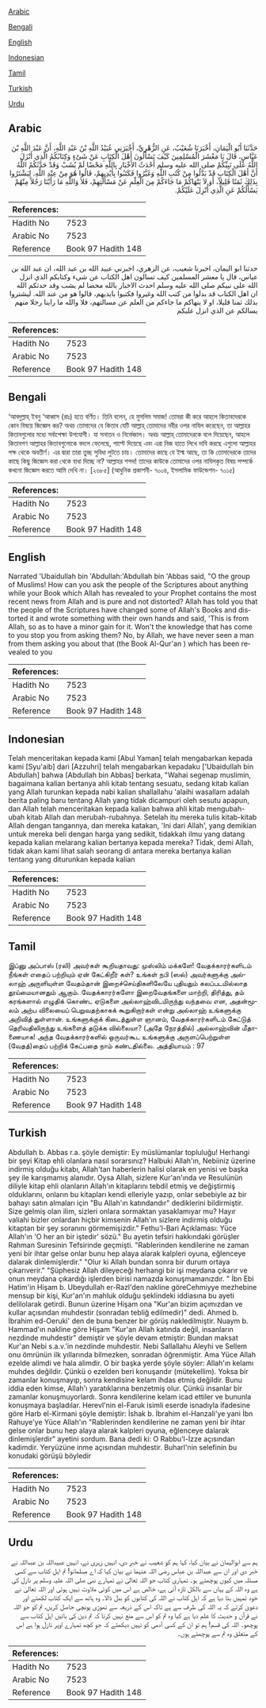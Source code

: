 [Arabic](#arabic)

[Bengali](#bengali)

[English](#english)

[Indonesian](#indonesian)

[Tamil](#tamil)

[Turkish](#turkish)

[Urdu](#urdu)

## Arabic


<div dir="rtl" lang="ar" style={{fontSize:'larger',backgroundColor:'#f8f9fa',padding:20}}>
حَدَّثَنَا أَبُو الْيَمَانِ، أَخْبَرَنَا شُعَيْبٌ، عَنِ الزُّهْرِيِّ، أَخْبَرَنِي عُبَيْدُ اللَّهِ بْنُ عَبْدِ اللَّهِ، أَنَّ عَبْدَ اللَّهِ بْنَ عَبَّاسٍ، قَالَ يَا مَعْشَرَ الْمُسْلِمِينَ كَيْفَ تَسْأَلُونَ أَهْلَ الْكِتَابِ عَنْ شَىْءٍ وَكِتَابُكُمُ الَّذِي أَنْزَلَ اللَّهُ عَلَى نَبِيِّكُمْ صلى الله عليه وسلم أَحْدَثُ الأَخْبَارِ بِاللَّهِ مَحْضًا لَمْ يُشَبْ وَقَدْ حَدَّثَكُمُ اللَّهُ أَنَّ أَهْلَ الْكِتَابِ قَدْ بَدَّلُوا مِنْ كُتُبِ اللَّهِ وَغَيَّرُوا فَكَتَبُوا بِأَيْدِيهِمْ، قَالُوا هُوَ مِنْ عِنْدِ اللَّهِ‏.‏ لِيَشْتَرُوا بِذَلِكَ ثَمَنًا قَلِيلاً، أَوَ لاَ يَنْهَاكُمْ مَا جَاءَكُمْ مِنَ الْعِلْمِ عَنْ مَسْأَلَتِهِمْ، فَلاَ وَاللَّهِ مَا رَأَيْنَا رَجُلاً مِنْهُمْ يَسْأَلُكُمْ عَنِ الَّذِي أُنْزِلَ عَلَيْكُمْ‏.‏
</div>
<div style={{backgroundColor:'#f8f9fa',padding:20, marginBottom: 10}}><table> <thead> <tr> <th>References:</th> <th></th> </tr> </thead> <tbody><tr><td>Hadith No</td><td>7523</td></tr><tr><td>Arabic No</td><td>7523</td></tr><tr><td>Reference</td><td>Book 97 Hadith 148</td></tr></tbody></table></div>


<div dir="rtl" lang="ar" style={{fontSize:'larger',backgroundColor:'#f8f9fa',padding:20}}>
حدثنا ابو اليمان، اخبرنا شعيب، عن الزهري، اخبرني عبيد الله بن عبد الله، ان عبد الله بن عباس، قال يا معشر المسلمين كيف تسالون اهل الكتاب عن شىء وكتابكم الذي انزل الله على نبيكم صلى الله عليه وسلم احدث الاخبار بالله محضا لم يشب وقد حدثكم الله ان اهل الكتاب قد بدلوا من كتب الله وغيروا فكتبوا بايديهم، قالوا هو من عند الله. ليشتروا بذلك ثمنا قليلا، او لا ينهاكم ما جاءكم من العلم عن مسالتهم، فلا والله ما راينا رجلا منهم يسالكم عن الذي انزل عليكم
</div>
<div style={{backgroundColor:'#f8f9fa',padding:20, marginBottom: 10}}><table> <thead> <tr> <th>References:</th> <th></th> </tr> </thead> <tbody><tr><td>Hadith No</td><td>7523</td></tr><tr><td>Arabic No</td><td>7523</td></tr><tr><td>Reference</td><td>Book 97 Hadith 148</td></tr></tbody></table></div>

## Bengali


<div dir="ltr" lang="bn" style={{fontSize:'larger',backgroundColor:'#f8f9fa',padding:20}}>
‘আবদুল্লাহ্ ইবনু ‘আব্বাস (রাঃ) হতে বর্ণিত। তিনি বলেন, হে মুসলিম সমাজ! তোমরা কী করে আহলে কিতাবদেরকে কোন বিষয়ে জিজ্ঞেস কর? অথচ তোমাদের যে কিতাব যেটি আল্লাহ্ তোমাদের নবীর ওপর নাযিল করেছেন, তা আল্লাহর কিতাবগুলোর মধ্যে সর্বাপেক্ষা উপযোগী। যা সনাতন ও নির্ভেজাল। অথচ আল্লাহ্ তোমাদেরকে বলে দিয়েছেন, আহলে কিতাবগণ আল্লাহর কিতাবগুলোকে বদলে ফেলেছে, পাল্টে দিয়েছে এবং এরা নিজ হাতে লিখে দাবি করছে এগুলো আল্লাহর পক্ষ থেকে অবতীর্ণ। এর দ্বারা তারা তুচ্ছ সুবিধা লুটতে চায়। তোমাদের কাছে যে ইল্ম আছে, তা কি তোমাদেরকে তাদের কাছে কিছু জিজ্ঞেস করা থেকে বাধা দিচ্ছে না? আল্লাহর শপথ! তাদের কাউকে তোমাদের ওপর নাযিলকৃত বিষয় সম্পর্কে কখনো জিজ্ঞেস করতে আমি দেখি না। [২৬৮৫] (আধুনিক প্রকাশনী- ৭০০৪, ইসলামিক ফাউন্ডেশন- ৭০১৫)
</div>
<div style={{backgroundColor:'#f8f9fa',padding:20, marginBottom: 10}}><table> <thead> <tr> <th>References:</th> <th></th> </tr> </thead> <tbody><tr><td>Hadith No</td><td>7523</td></tr><tr><td>Arabic No</td><td>7523</td></tr><tr><td>Reference</td><td>Book 97 Hadith 148</td></tr></tbody></table></div>

## English


<div dir="ltr" lang="en" style={{fontSize:'larger',backgroundColor:'#f8f9fa',padding:20}}>
Narrated 'Ubaidullah bin 'Abdullah:'Abdullah bin 'Abbas said, "O the group of Muslims! How can you ask the people of the Scriptures about anything while your Book which Allah has revealed to your Prophet contains the most recent news from Allah and is pure and not distorted? Allah has told you that the people of the Scriptures have changed some of Allah's Books and distorted it and wrote something with their own hands and said, 'This is from Allah, so as to have a minor gain for it. Won't the knowledge that has come to you stop you from asking them? No, by Allah, we have never seen a man from them asking you about that (the Book Al-Qur'an ) which has been revealed to you
</div>
<div style={{backgroundColor:'#f8f9fa',padding:20, marginBottom: 10}}><table> <thead> <tr> <th>References:</th> <th></th> </tr> </thead> <tbody><tr><td>Hadith No</td><td>7523</td></tr><tr><td>Arabic No</td><td>7523</td></tr><tr><td>Reference</td><td>Book 97 Hadith 148</td></tr></tbody></table></div>

## Indonesian


<div dir="ltr" lang="id" style={{fontSize:'larger',backgroundColor:'#f8f9fa',padding:20}}>
Telah menceritakan kepada kami [Abul Yaman] telah mengabarkan kepada kami [Syu'aib] dari [Azzuhri] telah mengabarkan kepadaku ['Ubaidullah bin Abdullah] bahwa [Abdullah bin Abbas] berkata, "Wahai segenap muslimin, bagaimana kalian bertanya ahli kitab tentang sesuatu, sedang kitab kalian yang Allah turunkan kepada nabi kalian shallallahu 'alaihi wasallam adalah berita paling baru tentang Allah yang tidak dicampuri oleh sesutu apapun, dan Allah telah menceritakan kepada kalian bahwa ahli kitab mengubah-ubah kitab Allah dan merubah-rubahnya. Setelah itu mereka tulis kitab-kitab Allah dengan tangannya, dan mereka katakan, 'Ini dari Allah', yang demikian untuk mereka beli dengan harga yang sedikit, tidakkah ilmu yang datang kepada kalian melarang kalian bertanya kepada mereka? Tidak, demi Allah, tidak akan kami lihat salah seorang di antara mereka bertanya kalian tentang yang diturunkan kepada kalian
</div>
<div style={{backgroundColor:'#f8f9fa',padding:20, marginBottom: 10}}><table> <thead> <tr> <th>References:</th> <th></th> </tr> </thead> <tbody><tr><td>Hadith No</td><td>7523</td></tr><tr><td>Arabic No</td><td>7523</td></tr><tr><td>Reference</td><td>Book 97 Hadith 148</td></tr></tbody></table></div>

## Tamil


<div dir="ltr" lang="ta" style={{fontSize:'larger',backgroundColor:'#f8f9fa',padding:20}}>
இப்னு அப்பாஸ் (ரலி) அவர்கள் கூறியதாவது: முஸ்லிம் மக்களே! வேதக்காரர்களிடம் நீங்கள் எதைப் பற்றியும் ஏன் கேட்கிறீர் கள்? உங்கள் நபி (ஸல்) அவர்களுக்கு அல்லாஹ் அருளியுள்ள வேதம்தான் இறைச்செய்திகளிலேயே புதியதும் கலப்படமில்லாத தூய்மையானதும் ஆகும். வேதக்காரர்களோ இறைவேதங்களை மாற்றி, திரித்து, தம் கரங்களால் எழுதிக் கொண்ட ஏடுகளை அல்லாஹ்விடமிருந்து வந்தவை என, அதன்மூலம் அற்ப விலையைப் பெறுவதற்காகக் கூறுகிறார்கள் என்று அல்லாஹ் உங்களுக்கு அறிவித் துள்ளான். உங்களுக்குக் கிடைத்துள்ள ஞானம், வேதக்காரர்களிடம் கேட்டுத் தெரிவதிலிருந்து உங்களைத் தடுக்க வில்லையா? (அதே நேரத்தில்) அல்லாஹ்வின் மீதாணையாக! அந்த வேதக்காரர்களில் ஒருவர்கூட உங்களுக்கு அருளப்பெற்றுள்ள (வேதத்)தைப் பற்றிக் கேட்பதை நாம் கண்டதில்லை. அத்தியாயம் : 97
</div>
<div style={{backgroundColor:'#f8f9fa',padding:20, marginBottom: 10}}><table> <thead> <tr> <th>References:</th> <th></th> </tr> </thead> <tbody><tr><td>Hadith No</td><td>7523</td></tr><tr><td>Arabic No</td><td>7523</td></tr><tr><td>Reference</td><td>Book 97 Hadith 148</td></tr></tbody></table></div>

## Turkish


<div dir="ltr" lang="tr" style={{fontSize:'larger',backgroundColor:'#f8f9fa',padding:20}}>
Abdullah b. Abbas r.a. şöyle demiştir: Ey müslümanlar topluluğu! Herhangi bir şeyi Kitap ehli olanlara nasıl sorarsınız? Halbuki Allah'ın, Nebiiniz üzerine indirmiş olduğu kitabı, Allah'tan haberlerin halisi olarak en yenisi ve başka şey ile karışmamış alanıdır. Oysa Allah, sizlere Kur'an'ında ve Resulünün diliyle kitap ehli olanların Allah'ın kitaplarını tebdil etmiş ve değiştirmiş olduklarını, onların bu kitapları kendi elleriyle yazıp, onlar sebebiyle az bir bahayı satın almaları için "Bu Allah'ın katındandır" dediklerini bildirmiştir. Size gelmiş olan ilim, sizleri onlara sormaktan yasaklamıyar mu? Hayır valiahi bizler onlardan hiçbir kimsenin Allah'ın sizlere indirmiş olduğu kitaptan bir şey soranını görmemişizdir." Fethu'l-Bari Açıklaması: Yüce Allah'ın 'O her an bir iştedir' sözü." Bu ayetin tefsiri hakkındaki görüşler Rahman Suresinin Tefsirinde geçmişti. "Rablerinden kendilerine ne zaman yeni bir ihtar gelse onlar bunu hep alaya alarak kalpleri oyuna, eğlenceye dalarak dinlemişlerdir." "Olur ki Allah bundan sonra bir durum ortaya çıkarıverir." "Şüphesiz Allah dileyeceği herhangi bir işi meydana çıkarır ve onun meydana çıkardığı işlerden birisi namazda konuşmamanızdır. " İbn Ebi Hatim'in Hişam b. Ubeydullah er-Razl'den nakline göreCehmiyye mezhebine mensup bir kişi, Kur'an'ın mahluk olduğu şeklindeki iddiasına bu ayeti delilolarak getirdi. Bunun üzerine Hişam ona "Kur'an bizim açımızdan ve kullar açısından muhdestir (sonradan tebliğ edilmedir)" dedi. Ahmed b. İbrahim ed-Oeruki' den de buna benzer bir görüş nakledilmiştir. Nuaym b. Hammad'ın nakline göre Hişam "Kur'an Allah katında değil, insanların nezdinde muhdestir" demiştir ve şöyle devam etmiştir: Bundan maksat Kur'an Nebi s.a.v.'in nezdinde muhdestir. Nebi Sallallahu Aleyhi ve Sellem onu ömrünün ilk yıllarında bilmezken, sonradan öğrenmiştir. Ama Yüce Allah ezelde alimdi ve hala alimdir. O bir başka yerde şöyle söyler: Allah'ın kelamı muhdes değildir. Çünkü o ezelden beri konuşandır (mütekellim). Yoksa bir zamanlar konuşmayıp, sonra kendisine kelam ihdas etmiş değildir. Bunu iddia eden kimse, Allah'ı yaratıklarına benzetmiş olur. Çünkü insanlar bir zamanlar konuşmuyorlardı. Sonra kendilerine kelam icad ettiler ve bununla konuşmaya başladılar. Herevl'nin el-Faruk isimli eserde isnadıyla ifadesine göre Harb el-Kirmani şöyle demiştir: İshak b. İbrahim el-Hanzali'ye yani İbn Rahuye'ye Yüce Allah'ın "Rablerinden kendilerine ne zaman yeni bir ihtar gelse onlar bunu hep alaya alarak kalpleri oyuna, eğlenceye dalarak dinlemişlerdir" ayetini sordum. Bana dedi ki: O Rabbu'l-İzze açısından kadimdir. Yeryüzüne inme açısından muhdestir. Buharl'nin selefinin bu konudaki görüşü böyledir
</div>
<div style={{backgroundColor:'#f8f9fa',padding:20, marginBottom: 10}}><table> <thead> <tr> <th>References:</th> <th></th> </tr> </thead> <tbody><tr><td>Hadith No</td><td>7523</td></tr><tr><td>Arabic No</td><td>7523</td></tr><tr><td>Reference</td><td>Book 97 Hadith 148</td></tr></tbody></table></div>

## Urdu


<div dir="rtl" lang="ur" style={{fontSize:'larger',backgroundColor:'#f8f9fa',padding:20}}>
ہم سے ابوالیمان نے بیان کیا، کہا ہم کو شعیب نے خبر دی، انہیں زہری نے، انہیں عبیداللہ بن عبداللہ نے خبر دی اور ان سے عبداللہ بن عباس رضی اللہ عنہما نے بیان کیا کہ اے مسلمانو! تم اہل کتاب سے کسی مسئلہ میں کیوں پوچھتے ہو۔ تمہاری کتاب جو اللہ تعالیٰ نے تمہارے نبی صلی اللہ علیہ وسلم پر نازل کی ہے وہ اللہ کے یہاں سے بالکل تازہ آئی ہے، خالص ہے اس میں کوئی ملاوٹ نہیں ہوئی اور اللہ تعالیٰ نے خود تمہیں بتا دیا ہے کہ اہل کتاب نے اللہ کی کتابوں کو بدل ڈالا۔ وہ ہاتھ سے ایک کتاب لکھتے اور دعویٰ کرتے کہ یہ اللہ کی طرف سے ہے تاکہ اس کے ذریعہ سے تھوڑی پونچی حاصل کریں، تم کو جو اللہ نے قرآن و حدیث کا علم دیا ہے کیا وہ تم کو اس سے منع نہیں کرتا کہ تم دین کی باتیں اہل کتاب سے پوچھو۔ اللہ کی قسم! ہم تو ان کے کسی آدمی کو نہیں دیکھتے کہ جو کچھ تمہارے اوپر نازل ہوا ہے اس کے متعلق وہ تم سے پوچھتے ہوں۔
</div>
<div style={{backgroundColor:'#f8f9fa',padding:20, marginBottom: 10}}><table> <thead> <tr> <th>References:</th> <th></th> </tr> </thead> <tbody><tr><td>Hadith No</td><td>7523</td></tr><tr><td>Arabic No</td><td>7523</td></tr><tr><td>Reference</td><td>Book 97 Hadith 148</td></tr></tbody></table></div>